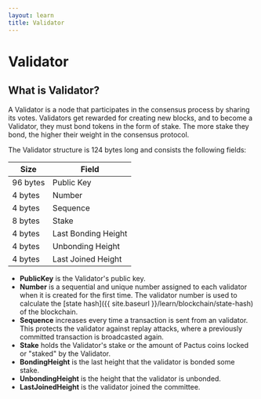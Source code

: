 ```yaml
---
layout: learn
title: Validator
---
```


# Validator

## What is Validator?

A Validator is a node that participates in the consensus process by sharing its votes.
Validators get rewarded for creating new blocks, and to become a Validator, they must bond tokens in the form of stake.
The more stake they bond, the higher their weight in the consensus protocol.

The Validator structure is 124 bytes long and consists the following fields:

| Size     | Field               |
| -------- | ------------------- |
| 96 bytes | Public Key          |
| 4 bytes  | Number              |
| 4 bytes  | Sequence            |
| 8 bytes  | Stake               |
| 4 bytes  | Last Bonding Height |
| 4 bytes  | Unbonding Height    |
| 4 bytes  | Last Joined Height  |

- **PublicKey** is the Validator's public key.
- **Number** is a sequential and unique number assigned to each validator when it is created for the first time.
  The validator number is used to calculate the [state hash]({{ site.baseurl }}/learn/blockchain/state-hash) of the blockchain.
- **Sequence** increases every time a transaction is sent from an validator. This protects the validator against replay attacks,
  where a previously committed transaction is broadcasted again.
- **Stake** holds the Validator's stake or the amount of Pactus coins locked or "staked" by the Validator.
- **BondingHeight** is the last height that the validator is bonded some stake.
- **UnbondingHeight** is the height that the validator is unbonded.
- **LastJoinedHeight** is the validator joined the committee.
